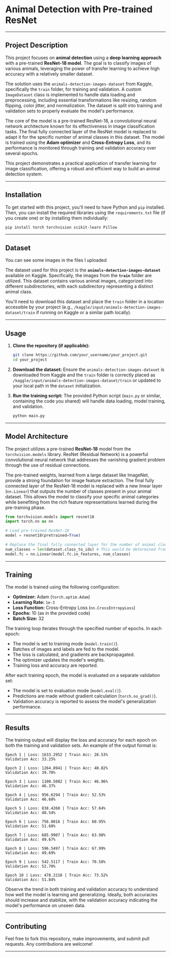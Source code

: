 # Animal Detection with Pre-trained ResNet

-----

## Project Description

This project focuses on **animal detection** using a **deep learning approach** with a pre-trained **ResNet-18 model**. The goal is to classify images of various animals, leveraging the power of transfer learning to achieve high accuracy with a relatively smaller dataset.

The solution uses the `animals-detection-images-dataset` from Kaggle, specifically the `train` folder, for training and validation. A custom `ImageDataset` class is implemented to handle data loading and preprocessing, including essential transformations like resizing, random flipping, color jitter, and normalization. The dataset is split into training and validation sets to properly evaluate the model's performance.

The core of the model is a pre-trained ResNet-18, a convolutional neural network architecture known for its effectiveness in image classification tasks. The final fully connected layer of the ResNet model is replaced to adapt it for the specific number of animal classes in this dataset. The model is trained using the **Adam optimizer** and **Cross-Entropy Loss**, and its performance is monitored through training and validation accuracy over several epochs.

This project demonstrates a practical application of transfer learning for image classification, offering a robust and efficient way to build an animal detection system.

-----

## Installation

To get started with this project, you'll need to have Python and `pip` installed. Then, you can install the required libraries using the `requirements.txt` file (if you create one) or by installing them individually:

```bash
pip install torch torchvision scikit-learn Pillow
```

-----

## Dataset

You can see some images in the files I uploaded

The dataset used for this project is the **`animals-detection-images-dataset`** available on Kaggle. Specifically, the images from the **`train`** folder are utilized. This dataset contains various animal images, categorized into different subdirectories, with each subdirectory representing a distinct animal class.

You'll need to download this dataset and place the `train` folder in a location accessible by your project (e.g., `/kaggle/input/animals-detection-images-dataset/train` if running on Kaggle or a similar path locally).

-----

## Usage

1.  **Clone the repository (if applicable):**

    ```bash
    git clone https://github.com/your_username/your_project.git
    cd your_project
    ```

2.  **Download the dataset:**
    Ensure the `animals-detection-images-dataset` is downloaded from Kaggle and the `train` folder is correctly placed as `/kaggle/input/animals-detection-images-dataset/train` or updated to your local path in the `dataset` initialization.

3.  **Run the training script:**
    The provided Python script (`main.py` or similar, containing the code you shared) will handle data loading, model training, and validation.

    ```bash
    python main.py
    ```

-----

## Model Architecture

The project utilizes a pre-trained **ResNet-18** model from the `torchvision.models` library. ResNet (Residual Network) is a powerful convolutional neural network that addresses the vanishing gradient problem through the use of residual connections.

The pre-trained weights, learned from a large dataset like ImageNet, provide a strong foundation for image feature extraction. The final fully connected layer of the ResNet-18 model is replaced with a new linear layer (`nn.Linear`) that outputs the number of classes present in your animal dataset. This allows the model to classify your specific animal categories while benefiting from the rich feature representations learned during the pre-training phase.

```python
from torchvision.models import resnet18
import torch.nn as nn

# Load pre-trained ResNet-18
model = resnet18(pretrained=True)

# Replace the final fully connected layer for the number of animal classes
num_classes = len(dataset.class_to_idx) # This would be determined from your dataset
model.fc = nn.Linear(model.fc.in_features, num_classes)
```

-----

## Training

The model is trained using the following configuration:

  * **Optimizer:** Adam (`torch.optim.Adam`)
  * **Learning Rate:** `1e-3`
  * **Loss Function:** Cross-Entropy Loss (`nn.CrossEntropyLoss`)
  * **Epochs:** 10 (as in the provided code)
  * **Batch Size:** 32

The training loop iterates through the specified number of epochs. In each epoch:

  * The model is set to training mode (`model.train()`).
  * Batches of images and labels are fed to the model.
  * The loss is calculated, and gradients are backpropagated.
  * The optimizer updates the model's weights.
  * Training loss and accuracy are reported.

After each training epoch, the model is evaluated on a separate validation set:

  * The model is set to evaluation mode (`model.eval()`).
  * Predictions are made without gradient calculation (`torch.no_grad()`).
  * Validation accuracy is reported to assess the model's generalization performance.

-----

## Results

The training output will display the loss and accuracy for each epoch on both the training and validation sets. An example of the output format is:

```
Epoch 1 | Loss: 1633.2952 | Train Acc: 28.53%
Validation Acc: 33.25%

Epoch 2 | Loss: 1264.8941 | Train Acc: 40.82%
Validation Acc: 39.70%

Epoch 3 | Loss: 1100.5082 | Train Acc: 46.96%
Validation Acc: 46.37%

Epoch 4 | Loss: 956.6294 | Train Acc: 52.53%
Validation Acc: 46.68%

Epoch 5 | Loss: 838.4260 | Train Acc: 57.64%
Validation Acc: 48.54%

Epoch 6 | Loss: 756.8016 | Train Acc: 60.95%
Validation Acc: 51.60%

Epoch 7 | Loss: 685.9907 | Train Acc: 63.98%
Validation Acc: 49.67%

Epoch 8 | Loss: 596.5497 | Train Acc: 67.99%
Validation Acc: 49.69%

Epoch 9 | Loss: 542.5117 | Train Acc: 70.58%
Validation Acc: 52.70%

Epoch 10 | Loss: 478.2218 | Train Acc: 73.52%
Validation Acc: 51.84%
```

Observe the trend in both training and validation accuracy to understand how well the model is learning and generalizing. Ideally, both accuracies should increase and stabilize, with the validation accuracy indicating the model's performance on unseen data.

-----

## Contributing

Feel free to fork this repository, make improvements, and submit pull requests. Any contributions are welcome\!

-----
